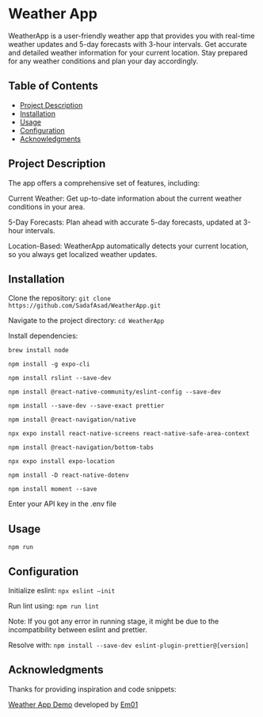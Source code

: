# Weather App

WeatherApp is a user-friendly weather app that provides you with real-time weather updates and 5-day forecasts with 3-hour intervals. Get accurate and detailed weather information for your current location. Stay prepared for any weather conditions and plan your day accordingly. 

## Table of Contents

- [Project Description](#project-description)
- [Installation](#installation)
- [Usage](#usage)
- [Configuration](#configuration)
- [Acknowledgments](#acknowledgments)

## Project Description

The app offers a comprehensive set of features, including:

Current Weather: Get up-to-date information about the current weather conditions in your area.

5-Day Forecasts: Plan ahead with accurate 5-day forecasts, updated at 3-hour intervals.

Location-Based: WeatherApp automatically detects your current location, so you always get localized weather updates.


## Installation

Clone the repository: `git clone https://github.com/SadafAsad/WeatherApp.git`

Navigate to the project directory: `cd WeatherApp`

Install dependencies:

```
brew install node

npm install -g expo-cli

npm install rslint --save-dev 

npm install @react-native-community/eslint-config --save-dev

npm install --save-dev --save-exact prettier

npm install @react-navigation/native 

npx expo install react-native-screens react-native-safe-area-context

npm install @react-navigation/bottom-tabs

npx expo install expo-location 

npm install -D react-native-dotenv 

npm install moment --save
```

Enter your API key in the .env file

## Usage

``` npm run ```

## Configuration

Initialize eslint: `npx eslint –init` 

Run lint using: `npm run lint`

Note: If you got any error in running stage, it might be due to the incompatibility between eslint and prettier.

Resolve with: `npm install --save-dev eslint-plugin-prettier@[version]`

## Acknowledgments

Thanks for providing inspiration and code snippets: 

[Weather App Demo](https://github.com/Em01/weather-app-demo) developed by [Em01](https://github.com/Em01)



